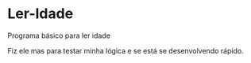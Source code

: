 # Ler-Idade
Programa básico para ler idade

Fiz ele mas para testar minha lógica e se está se desenvolvendo rápido.
